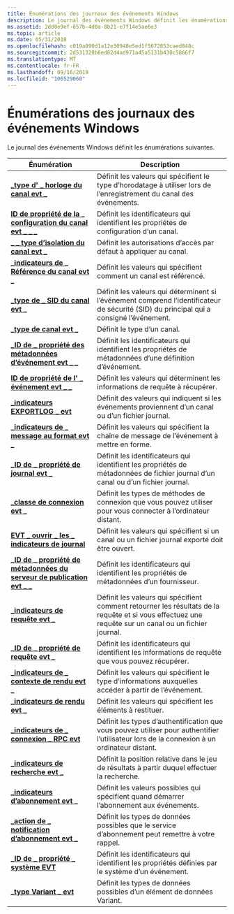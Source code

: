 ```yaml
---
title: Énumérations des journaux des événements Windows
description: Le journal des événements Windows définit les énumérations suivantes.
ms.assetid: 2dd0e9ef-057b-4d0a-8b21-e7f14e5ae6e3
ms.topic: article
ms.date: 05/31/2018
ms.openlocfilehash: c019a090d1a12e30948e5ed1f5672853caed848c
ms.sourcegitcommit: 2d531328b6ed82d4ad971a45a5131b430c5866f7
ms.translationtype: MT
ms.contentlocale: fr-FR
ms.lasthandoff: 09/16/2019
ms.locfileid: "106529060"
---
```

# <a name="windows-event-log-enumerations"></a>Énumérations des journaux des événements Windows

Le journal des événements Windows définit les énumérations suivantes.



| Énumération                                                                          | Description                                                                                                                        |
|--------------------------------------------------------------------------------------|------------------------------------------------------------------------------------------------------------------------------------|
| [**\_type d' \_ horloge du canal evt \_**](/windows/desktop/api/WinEvt/ne-winevt-evt_channel_clock_type)                          | Définit les valeurs qui spécifient le type d’horodatage à utiliser lors de l’enregistrement du canal des événements.                                         |
| [**ID de propriété de la \_ configuration du canal evt \_ \_ \_**](/windows/desktop/api/WinEvt/ne-winevt-evt_channel_config_property_id)         | Définit les identificateurs qui identifient les propriétés de configuration d’un canal.                                                   |
| [**\_ \_ type d’isolation du canal evt \_**](/windows/desktop/api/WinEvt/ne-winevt-evt_channel_isolation_type)                  | Définit les autorisations d’accès par défaut à appliquer au canal.                                                                    |
| [**\_indicateurs de \_ Référence du canal evt \_**](/windows/desktop/api/WinEvt/ne-winevt-evt_channel_reference_flags)                | Définit les valeurs qui spécifient comment un canal est référencé.                                                                       |
| [**\_type de \_ SID du canal evt \_**](/windows/desktop/api/WinEvt/ne-winevt-evt_channel_sid_type)                              | Définit les valeurs qui déterminent si l’événement comprend l’identificateur de sécurité (SID) du principal qui a consigné l’événement. |
| [**\_type de canal evt \_**](/windows/desktop/api/WinEvt/ne-winevt-evt_channel_type)                                       | Définit le type d’un canal.                                                                                                     |
| [**\_ID de \_ propriété des métadonnées d’événement evt \_ \_**](/windows/desktop/api/WinEvt/ne-winevt-evt_event_metadata_property_id)         | Définit les identificateurs qui identifient les propriétés de métadonnées d’une définition d’événement.                                              |
| [**ID de propriété de l' \_ événement evt \_ \_**](/windows/desktop/api/WinEvt/ne-winevt-evt_event_property_id)               | Définit les valeurs qui déterminent les informations de requête à récupérer.                                                               |
| [**\_indicateurs EXPORTLOG \_ evt**](/windows/desktop/api/WinEvt/ne-winevt-evt_exportlog_flags)                                 | Définit des valeurs qui indiquent si les événements proviennent d’un canal ou d’un fichier journal.                                                   |
| [**\_indicateurs de \_ message au format evt \_**](/windows/desktop/api/WinEvt/ne-winevt-evt_format_message_flags)                      | Définit les valeurs qui spécifient la chaîne de message de l’événement à mettre en forme.                                                       |
| [**\_ID de \_ propriété de journal evt \_**](/windows/desktop/api/WinEvt/ne-winevt-evt_log_property_id)                                | Définit les identificateurs qui identifient les propriétés de métadonnées de fichier journal d’un canal ou d’un fichier journal.                                   |
| [**\_classe de connexion evt \_**](/windows/desktop/api/WinEvt/ne-winevt-evt_login_class)                                         | Définit les types de méthodes de connexion que vous pouvez utiliser pour vous connecter à l’ordinateur distant.                                             |
| [**EVT \_ ouvrir \_ les \_ indicateurs de journal**](/windows/desktop/api/WinEvt/ne-winevt-evt_open_log_flags)                                  | Définit les valeurs qui spécifient si un canal ou un fichier journal exporté doit être ouvert.                                                    |
| [**\_ID de \_ propriété de métadonnées du serveur de publication evt \_ \_**](/windows/desktop/api/WinEvt/ne-winevt-evt_publisher_metadata_property_id) | Définit les identificateurs qui identifient les propriétés de métadonnées d’un fournisseur.                                                       |
| [**\_indicateurs de requête evt \_**](/windows/desktop/api/WinEvt/ne-winevt-evt_query_flags)                                         | Définit les valeurs qui spécifient comment retourner les résultats de la requête et si vous effectuez une requête sur un canal ou un fichier journal.           |
| [**\_ID de \_ propriété de requête evt \_**](/windows/desktop/api/WinEvt/ne-winevt-evt_query_property_id)                            | Définit les identificateurs qui identifient les informations de requête que vous pouvez récupérer.                                                 |
| [**\_indicateurs de \_ contexte de rendu evt \_**](/windows/desktop/api/WinEvt/ne-winevt-evt_render_context_flags)                      | Définit les valeurs qui spécifient le type d’informations auxquelles accéder à partir de l’événement.                                                  |
| [**\_indicateurs de rendu evt \_**](/windows/desktop/api/WinEvt/ne-winevt-evt_render_flags)                                       | Définit les valeurs qui spécifient les éléments à restituer.                                                                                    |
| [**\_indicateurs de \_ connexion \_ RPC evt**](/windows/desktop/api/WinEvt/ne-winevt-evt_rpc_login_flags)                                | Définit les types d’authentification que vous pouvez utiliser pour authentifier l’utilisateur lors de la connexion à un ordinateur distant.                |
| [**\_indicateurs de recherche evt \_**](/windows/desktop/api/WinEvt/ne-winevt-evt_seek_flags)                                           | Définit la position relative dans le jeu de résultats à partir duquel effectuer la recherche.                                                                |
| [**\_indicateurs d’abonnement evt \_**](/windows/desktop/api/WinEvt/ne-winevt-evt_subscribe_flags)                                 | Définit les valeurs possibles qui spécifient quand démarrer l’abonnement aux événements.                                                      |
| [**\_action de \_ notification d’abonnement evt \_**](/windows/desktop/api/WinEvt/ne-winevt-evt_subscribe_notify_action)                | Définit les types de données possibles que le service d’abonnement peut remettre à votre rappel.                                     |
| [**\_ID de \_ propriété \_ système EVT**](/windows/desktop/api/WinEvt/ne-winevt-evt_system_property_id)                          | Définit les identificateurs qui identifient les propriétés définies par le système d’un événement.                                                   |
| [**\_type Variant \_ evt**](/windows/desktop/api/WinEvt/ne-winevt-evt_variant_type)                                       | Définit les types de données possibles d’un élément de données Variant.                                                                            |



 

 

 




